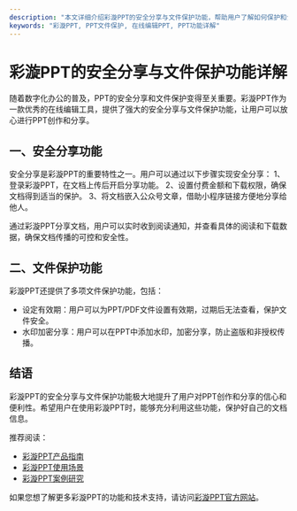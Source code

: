 ```yaml
---
description: "本文详细介绍彩漩PPT的安全分享与文件保护功能，帮助用户了解如何保护和分享PPT文件。"
keywords: "彩漩PPT, PPT文件保护, 在线编辑PPT, PPT功能详解"
---
```

# 彩漩PPT的安全分享与文件保护功能详解

随着数字化办公的普及，PPT的安全分享和文件保护变得至关重要。彩漩PPT作为一款优秀的在线编辑工具，提供了强大的安全分享与文件保护功能，让用户可以放心进行PPT创作和分享。

## 一、安全分享功能

安全分享是彩漩PPT的重要特性之一。用户可以通过以下步骤实现安全分享：
1、登录彩漩PPT，在文档上传后开启分享功能。
2、设置付费金额和下载权限，确保文档得到适当的保护。
3、将文档嵌入公众号文章，借助小程序链接方便地分享给他人。

通过彩漩PPT分享文档，用户可以实时收到阅读通知，并查看具体的阅读和下载数据，确保文档传播的可控和安全性。

## 二、文件保护功能

彩漩PPT还提供了多项文件保护功能，包括：
- 设定有效期：用户可以为PPT/PDF文件设置有效期，过期后无法查看，保护文件安全。
- 水印加密分享：用户可以在PPT中添加水印，加密分享，防止盗版和非授权传播。

## 结语

彩漩PPT的安全分享与文件保护功能极大地提升了用户对PPT创作和分享的信心和便利性。希望用户在使用彩漩PPT时，能够充分利用这些功能，保护好自己的文档信息。

推荐阅读：
- [彩漩PPT产品指南](https://caixuan.cc/download)
- [彩漩PPT使用场景](https://u.caixuan.cc/help)
- [彩漩PPT案例研究](https://auth.caixuan.cc)

如果您想了解更多彩漩PPT的功能和技术支持，请访问[彩漩PPT官方网站](https://caixuan.cc)。

